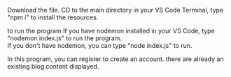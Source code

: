 Download the file.
CD to the main directory
in your VS Code Terminal, type "npm i" to install the resources. 

to run the program
If you have nodemon installed in your VS Code, type  "nodemon index.js" to run the program.  
If you don't have nodemon, you can type "node index.js" to run.  

In this program, you can register to create an account.
there are already an existing blog content displayed.


